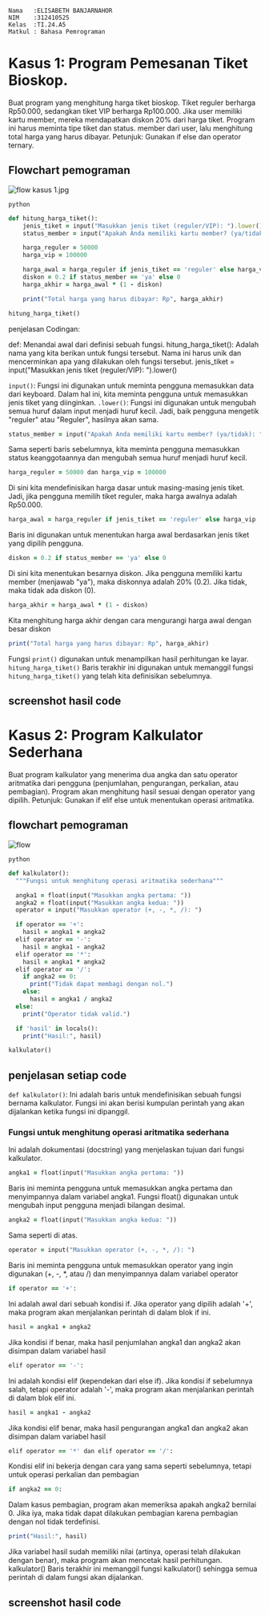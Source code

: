 ```
Nama   :ELISABETH BANJARNAHOR
NIM    :312410525
Kelas  :TI.24.A5
Matkul : Bahasa Pemrograman
```

# Kasus 1: Program Pemesanan Tiket Bioskop.

Buat program yang menghitung harga tiket bioskop. Tiket reguler berharga Rp50.000, sedangkan tiket VIP berharga Rp100.000. Jika user memiliki kartu member, mereka mendapatkan diskon 20% dari harga tiket. Program ini harus meminta tipe tiket dan status. member dari user, lalu menghitung total harga yang harus dibayar.
Petunjuk:
Gunakan if else dan operator ternary.


## Flowchart pemograman
![flow kasus 1.jpg](https://github.com/Elisabethbanjarnahor/Foto/blob/8e0daedfae4173183958cd8d16bbf3c2edf78178/flow%20kasus%201.jpg)

``python``
```ruby
def hitung_harga_tiket():
    jenis_tiket = input("Masukkan jenis tiket (reguler/VIP): ").lower()
    status_member = input("Apakah Anda memiliki kartu member? (ya/tidak): ").lower()

    harga_reguler = 50000
    harga_vip = 100000

    harga_awal = harga_reguler if jenis_tiket == 'reguler' else harga_vip
    diskon = 0.2 if status_member == 'ya' else 0
    harga_akhir = harga_awal * (1 - diskon)

    print("Total harga yang harus dibayar: Rp", harga_akhir)

hitung_harga_tiket()
```

penjelasan Codingan:

def: Menandai awal dari definisi sebuah fungsi.
hitung_harga_tiket(): Adalah nama yang kita berikan untuk fungsi tersebut. Nama ini harus unik dan mencerminkan apa yang dilakukan oleh fungsi tersebut.
jenis_tiket = input("Masukkan jenis tiket (reguler/VIP): ").lower()

```input()```: Fungsi ini digunakan untuk meminta pengguna memasukkan data dari keyboard. Dalam hal ini, kita meminta pengguna untuk memasukkan jenis tiket yang diinginkan.
```.lower()```: Fungsi ini digunakan untuk mengubah semua huruf dalam input menjadi huruf kecil. Jadi, baik pengguna mengetik "reguler" atau "Reguler", hasilnya akan sama.
```ruby
status_member = input("Apakah Anda memiliki kartu member? (ya/tidak): ").lower()
```

Sama seperti baris sebelumnya, kita meminta pengguna memasukkan status keanggotaannya dan mengubah semua huruf menjadi huruf kecil.
```ruby
harga_reguler = 50000 dan harga_vip = 100000
```

Di sini kita mendefinisikan harga dasar untuk masing-masing jenis tiket. Jadi, jika pengguna memilih tiket reguler, maka harga awalnya adalah Rp50.000.
```ruby
harga_awal = harga_reguler if jenis_tiket == 'reguler' else harga_vip
``` 

Baris ini digunakan untuk menentukan harga awal berdasarkan jenis tiket yang dipilih pengguna.
```ruby
diskon = 0.2 if status_member == 'ya' else 0
```

Di sini kita menentukan besarnya diskon. Jika pengguna memiliki kartu member (menjawab "ya"), maka diskonnya adalah 20% (0.2). Jika tidak, maka tidak ada diskon (0).
```ruby
harga_akhir = harga_awal * (1 - diskon)
```

Kita menghitung harga akhir dengan cara mengurangi harga awal dengan besar diskon
```ruby
print("Total harga yang harus dibayar: Rp", harga_akhir)
```

Fungsi ```print()``` digunakan untuk menampilkan hasil perhitungan ke layar.
```hitung_harga_tiket()```
Baris terakhir ini digunakan untuk memanggil fungsi ```hitung_harga_tiket()``` yang telah kita definisikan sebelumnya.

## screenshot hasil code 


# Kasus 2: Program Kalkulator Sederhana

Buat program kalkulator yang menerima dua angka dan satu operator aritmatika dari pengguna (penjumlahan, pengurangan, perkalian, atau pembagian). Program akan menghitung hasil sesuai dengan operator yang dipilih.
Petunjuk:
Gunakan if elif else untuk menentukan operasi aritmatika.


## flowchart pemograman
![flow](https://github.com/Elisabethbanjarnahor/Foto/blob/8e0daedfae4173183958cd8d16bbf3c2edf78178/flow%20kasus%202.jpg)

``python``
```ruby
def kalkulator():
  """Fungsi untuk menghitung operasi aritmatika sederhana"""

  angka1 = float(input("Masukkan angka pertama: "))
  angka2 = float(input("Masukkan angka kedua: "))
  operator = input("Masukkan operator (+, -, *, /): ")

  if operator == '+':
    hasil = angka1 + angka2
  elif operator == '-':
    hasil = angka1 - angka2
  elif operator == '*':
    hasil = angka1 * angka2
  elif operator == '/':
    if angka2 == 0:
      print("Tidak dapat membagi dengan nol.")
    else:
      hasil = angka1 / angka2
  else:
    print("Operator tidak valid.")

  if 'hasil' in locals():
    print("Hasil:", hasil)

kalkulator()
```

## penjelasan setiap code

```def kalkulator()```:
Ini adalah baris untuk mendefinisikan sebuah fungsi bernama kalkulator. Fungsi ini akan berisi kumpulan perintah yang akan dijalankan ketika fungsi ini dipanggil.

### Fungsi untuk menghitung operasi aritmatika sederhana

Ini adalah dokumentasi (docstring) yang menjelaskan tujuan dari fungsi kalkulator.
```ruby
angka1 = float(input("Masukkan angka pertama: "))
```
Baris ini meminta pengguna untuk memasukkan angka pertama dan menyimpannya dalam variabel angka1. Fungsi float() digunakan untuk mengubah input pengguna menjadi bilangan desimal.
```ruby
angka2 = float(input("Masukkan angka kedua: "))
```
Sama seperti di atas. 
```ruby
operator = input("Masukkan operator (+, -, *, /): ")
```
Baris ini meminta pengguna untuk memasukkan operator yang ingin digunakan (+, -, *, atau /) dan menyimpannya dalam variabel operator
```ruby
if operator == '+':
```
Ini adalah awal dari sebuah kondisi if. Jika operator yang dipilih adalah '+', maka program akan menjalankan perintah di dalam blok if ini.
```ruby
hasil = angka1 + angka2
```
Jika kondisi if benar, maka hasil penjumlahan angka1 dan angka2 akan disimpan dalam variabel hasil
```ruby
elif operator == '-':
```
Ini adalah kondisi elif (kependekan dari else if). Jika kondisi if sebelumnya salah, tetapi operator adalah '-', maka program akan menjalankan perintah di dalam blok elif ini.
```ruby
hasil = angka1 - angka2
```
Jika kondisi elif benar, maka hasil pengurangan angka1 dan angka2 akan disimpan dalam variabel hasil
```ruby
elif operator == '*' dan elif operator == '/':
```
Kondisi elif ini bekerja dengan cara yang sama seperti sebelumnya, tetapi untuk operasi perkalian dan pembagian
```ruby
if angka2 == 0:
```
Dalam kasus pembagian, program akan memeriksa apakah angka2 bernilai 0. Jika iya, maka tidak dapat dilakukan pembagian karena pembagian dengan nol tidak terdefinisi.
```ruby
print("Hasil:", hasil)
```
Jika variabel hasil sudah memiliki nilai (artinya, operasi telah dilakukan dengan benar), maka program akan mencetak hasil perhitungan.
kalkulator()
Baris terakhir ini memanggil fungsi kalkulator() sehingga semua perintah di dalam fungsi akan dijalankan.


## screenshot hasil code 
